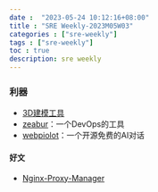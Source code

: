 ```yaml
---
date :  "2023-05-24 10:12:16+08:00"
title : "SRE Weekly-2023M05W03" 
categories : ["sre-weekly"] 
tags : ["sre-weekly"] 
toc : true
description: sre weekly
---
```




### 利器

- [3D建模工具](https://www.xiamo.fun/)
- [zeabur](https://zeabur.com/)：一个DevOps的工具
- [webpiolot](https://www.webpilot.ai/)：一个开源免费的AI对话



#### 好文

- [Nginx-Proxy-Manager ](https://mp.weixin.qq.com/s?__biz=MzI1NzI5NDM4Mw==&mid=2247495113&idx=1&sn=b6b4d0ece98f6115fa73791d027f7e48&chksm=ea1b0489dd6c8d9f71584d51dd0dd5f24b627aa21450a06247d36818df4c26827b8baf9eb0d5#rd)